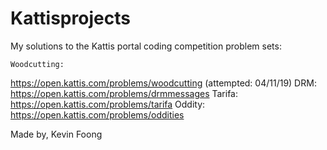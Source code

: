 # Kattisprojects

My solutions to the Kattis portal coding competition problem sets: 

	Woodcutting: 
https://open.kattis.com/problems/woodcutting (attempted: 04/11/19)
	DRM: 
https://open.kattis.com/problems/drmmessages
	Tarifa:
https://open.kattis.com/problems/tarifa
	Oddity: 
https://open.kattis.com/problems/oddities

Made by, Kevin Foong

